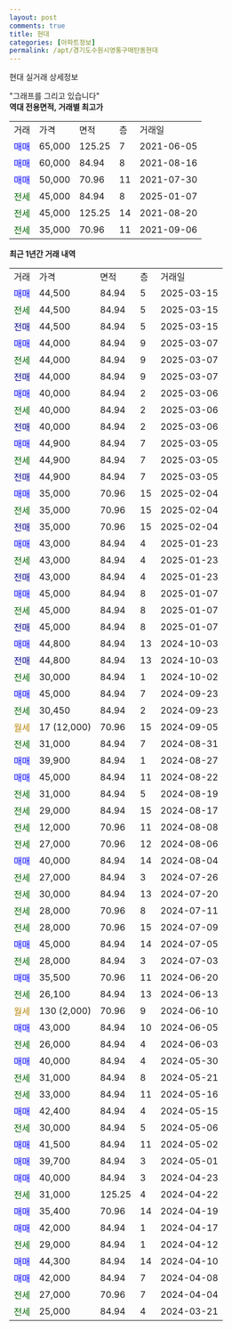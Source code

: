 ```yaml
---
layout: post
comments: true
title: 현대
categories: [아파트정보]
permalink: /apt/경기도수원시영통구매탄동현대
---
```


현대 실거래 상세정보

<script type="text/javascript">
  google.charts.load('current', {'packages':['line', 'corechart']});
  google.charts.setOnLoadCallback(drawChart);

  function drawChart() {
    var data = new google.visualization.DataTable();
    data.addColumn('date', '거래일');
    data.addColumn('number', "매매");
    data.addColumn('number', "전세");
    data.addColumn('number', "전매");

    data.addRows([[new Date(Date.parse("2025-03-15")), 44500, null, null], [new Date(Date.parse("2025-03-15")), null, 44500, null], [new Date(Date.parse("2025-03-15")), null, null, 44500], [new Date(Date.parse("2025-03-07")), 44000, null, null], [new Date(Date.parse("2025-03-07")), null, 44000, null], [new Date(Date.parse("2025-03-07")), null, null, 44000], [new Date(Date.parse("2025-03-06")), 40000, null, null], [new Date(Date.parse("2025-03-06")), null, 40000, null], [new Date(Date.parse("2025-03-06")), null, null, 40000], [new Date(Date.parse("2025-03-05")), 44900, null, null], [new Date(Date.parse("2025-03-05")), null, 44900, null], [new Date(Date.parse("2025-03-05")), null, null, 44900], [new Date(Date.parse("2025-02-04")), 35000, null, null], [new Date(Date.parse("2025-02-04")), null, 35000, null], [new Date(Date.parse("2025-02-04")), null, null, 35000], [new Date(Date.parse("2025-01-23")), 43000, null, null], [new Date(Date.parse("2025-01-23")), null, 43000, null], [new Date(Date.parse("2025-01-23")), null, null, 43000], [new Date(Date.parse("2025-01-07")), 45000, null, null], [new Date(Date.parse("2025-01-07")), null, 45000, null], [new Date(Date.parse("2025-01-07")), null, null, 45000], [new Date(Date.parse("2024-10-03")), 44800, null, null], [new Date(Date.parse("2024-10-03")), null, null, 44800], [new Date(Date.parse("2024-10-02")), null, 30000, null], [new Date(Date.parse("2024-09-23")), 45000, null, null], [new Date(Date.parse("2024-09-23")), null, 30450, null], [new Date(Date.parse("2024-09-05")), null, null, null], [new Date(Date.parse("2024-08-31")), null, 31000, null], [new Date(Date.parse("2024-08-27")), 39900, null, null], [new Date(Date.parse("2024-08-22")), 45000, null, null], [new Date(Date.parse("2024-08-19")), null, 31000, null], [new Date(Date.parse("2024-08-17")), null, 29000, null], [new Date(Date.parse("2024-08-08")), null, 12000, null], [new Date(Date.parse("2024-08-06")), null, 27000, null], [new Date(Date.parse("2024-08-04")), 40000, null, null], [new Date(Date.parse("2024-07-26")), null, 27000, null], [new Date(Date.parse("2024-07-20")), null, 30000, null], [new Date(Date.parse("2024-07-11")), null, 28000, null], [new Date(Date.parse("2024-07-09")), null, 28000, null], [new Date(Date.parse("2024-07-05")), 45000, null, null], [new Date(Date.parse("2024-07-03")), null, 28000, null], [new Date(Date.parse("2024-06-20")), 35500, null, null], [new Date(Date.parse("2024-06-13")), null, 26100, null], [new Date(Date.parse("2024-06-10")), null, null, null], [new Date(Date.parse("2024-06-05")), 43000, null, null], [new Date(Date.parse("2024-06-03")), null, 26000, null], [new Date(Date.parse("2024-05-30")), 40000, null, null], [new Date(Date.parse("2024-05-21")), null, 31000, null], [new Date(Date.parse("2024-05-16")), null, 33000, null], [new Date(Date.parse("2024-05-15")), 42400, null, null], [new Date(Date.parse("2024-05-06")), null, 30000, null], [new Date(Date.parse("2024-05-02")), 41500, null, null], [new Date(Date.parse("2024-05-01")), 39700, null, null], [new Date(Date.parse("2024-04-23")), 40000, null, null], [new Date(Date.parse("2024-04-22")), null, 31000, null], [new Date(Date.parse("2024-04-19")), 35400, null, null], [new Date(Date.parse("2024-04-17")), 42000, null, null], [new Date(Date.parse("2024-04-12")), null, 29000, null], [new Date(Date.parse("2024-04-10")), 44300, null, null], [new Date(Date.parse("2024-04-08")), 42000, null, null], [new Date(Date.parse("2024-04-04")), null, 27000, null], [new Date(Date.parse("2024-03-21")), null, 25000, null]]);

    var options = {
      hAxis: {
        format: 'yyyy/MM/dd'
      },    
      lineWidth: 0,
      pointsVisible: true,    
      title: '최근 1년간 유형별 실거래가 분포',
      legend: { position: 'bottom' }
    };

    var formatter = new google.visualization.NumberFormat({pattern:'###,###'} );
    formatter.format(data, 1);
    formatter.format(data, 2);
    
    setTimeout(function() {
        var chart = new google.visualization.LineChart(document.getElementById('columnchart_material'));
        chart.draw(data, (options));
        document.getElementById('loading').style.display = 'none';
    }, 200);
  }
</script>


<div id="loading" style="z-index:20; display: block; margin-left: 0px">"그래프를 그리고 있습니다"</div>
<div id="columnchart_material" style="width: 95%; margin-left: 0px; display: block"></div>
<!-- contents start -->
<b>역대 전용면적, 거래별 최고가</b>
<table class="sortable">
    <tr>
      <td>거래</td>
      <td>가격</td>
      <td>면적</td>
      <td>층</td>
      <td>거래일</td>
    </tr>
        <tr>
          <td><a style="color: blue">매매</a></td>
          <td>65,000</td>
          <td>125.25</td>
          <td>7</td>
          <td>2021-06-05</td>
        </tr>            <tr>
          <td><a style="color: blue">매매</a></td>
          <td>60,000</td>
          <td>84.94</td>
          <td>8</td>
          <td>2021-08-16</td>
        </tr>            <tr>
          <td><a style="color: blue">매매</a></td>
          <td>50,000</td>
          <td>70.96</td>
          <td>11</td>
          <td>2021-07-30</td>
        </tr>        
        <tr>
              <td><a style="color: darkgreen">전세</a></td>
              <td>45,000</td>
              <td>84.94</td>
              <td>8</td>
              <td>2025-01-07</td>
            </tr>            <tr>
              <td><a style="color: darkgreen">전세</a></td>
              <td>45,000</td>
              <td>125.25</td>
              <td>14</td>
              <td>2021-08-20</td>
            </tr>            <tr>
              <td><a style="color: darkgreen">전세</a></td>
              <td>35,000</td>
              <td>70.96</td>
              <td>11</td>
              <td>2021-09-06</td>
            </tr>        
    
</table>

<b>최근 1년간 거래 내역</b>

<table class="sortable">
    <tr>
      <td>거래</td>
      <td>가격</td>
      <td>면적</td>
      <td>층</td>
      <td>거래일</td>
    </tr>
    <tr>
      <td><a style="color: blue">매매</a></td>
      <td>44,500</td>
      <td>84.94</td>
      <td>5</td>
      <td>2025-03-15</td>
    </tr>          <tr>
      <td><a style="color: darkgreen">전세</a></td>
      <td>44,500</td>
      <td>84.94</td>
      <td>5</td>
      <td>2025-03-15</td>
    </tr>          <tr>
      <td><a style="color: darkblue">전매</a></td>
      <td>44,500</td>
      <td>84.94</td>
      <td>5</td>
      <td>2025-03-15</td>
    </tr>          <tr>
      <td><a style="color: blue">매매</a></td>
      <td>44,000</td>
      <td>84.94</td>
      <td>9</td>
      <td>2025-03-07</td>
    </tr>          <tr>
      <td><a style="color: darkgreen">전세</a></td>
      <td>44,000</td>
      <td>84.94</td>
      <td>9</td>
      <td>2025-03-07</td>
    </tr>          <tr>
      <td><a style="color: darkblue">전매</a></td>
      <td>44,000</td>
      <td>84.94</td>
      <td>9</td>
      <td>2025-03-07</td>
    </tr>          <tr>
      <td><a style="color: blue">매매</a></td>
      <td>40,000</td>
      <td>84.94</td>
      <td>2</td>
      <td>2025-03-06</td>
    </tr>          <tr>
      <td><a style="color: darkgreen">전세</a></td>
      <td>40,000</td>
      <td>84.94</td>
      <td>2</td>
      <td>2025-03-06</td>
    </tr>          <tr>
      <td><a style="color: darkblue">전매</a></td>
      <td>40,000</td>
      <td>84.94</td>
      <td>2</td>
      <td>2025-03-06</td>
    </tr>          <tr>
      <td><a style="color: blue">매매</a></td>
      <td>44,900</td>
      <td>84.94</td>
      <td>7</td>
      <td>2025-03-05</td>
    </tr>          <tr>
      <td><a style="color: darkgreen">전세</a></td>
      <td>44,900</td>
      <td>84.94</td>
      <td>7</td>
      <td>2025-03-05</td>
    </tr>          <tr>
      <td><a style="color: darkblue">전매</a></td>
      <td>44,900</td>
      <td>84.94</td>
      <td>7</td>
      <td>2025-03-05</td>
    </tr>          <tr>
      <td><a style="color: blue">매매</a></td>
      <td>35,000</td>
      <td>70.96</td>
      <td>15</td>
      <td>2025-02-04</td>
    </tr>          <tr>
      <td><a style="color: darkgreen">전세</a></td>
      <td>35,000</td>
      <td>70.96</td>
      <td>15</td>
      <td>2025-02-04</td>
    </tr>          <tr>
      <td><a style="color: darkblue">전매</a></td>
      <td>35,000</td>
      <td>70.96</td>
      <td>15</td>
      <td>2025-02-04</td>
    </tr>          <tr>
      <td><a style="color: blue">매매</a></td>
      <td>43,000</td>
      <td>84.94</td>
      <td>4</td>
      <td>2025-01-23</td>
    </tr>          <tr>
      <td><a style="color: darkgreen">전세</a></td>
      <td>43,000</td>
      <td>84.94</td>
      <td>4</td>
      <td>2025-01-23</td>
    </tr>          <tr>
      <td><a style="color: darkblue">전매</a></td>
      <td>43,000</td>
      <td>84.94</td>
      <td>4</td>
      <td>2025-01-23</td>
    </tr>          <tr>
      <td><a style="color: blue">매매</a></td>
      <td>45,000</td>
      <td>84.94</td>
      <td>8</td>
      <td>2025-01-07</td>
    </tr>          <tr>
      <td><a style="color: darkgreen">전세</a></td>
      <td>45,000</td>
      <td>84.94</td>
      <td>8</td>
      <td>2025-01-07</td>
    </tr>          <tr>
      <td><a style="color: darkblue">전매</a></td>
      <td>45,000</td>
      <td>84.94</td>
      <td>8</td>
      <td>2025-01-07</td>
    </tr>          <tr>
      <td><a style="color: blue">매매</a></td>
      <td>44,800</td>
      <td>84.94</td>
      <td>13</td>
      <td>2024-10-03</td>
    </tr>          <tr>
      <td><a style="color: darkblue">전매</a></td>
      <td>44,800</td>
      <td>84.94</td>
      <td>13</td>
      <td>2024-10-03</td>
    </tr>          <tr>
      <td><a style="color: darkgreen">전세</a></td>
      <td>30,000</td>
      <td>84.94</td>
      <td>1</td>
      <td>2024-10-02</td>
    </tr>          <tr>
      <td><a style="color: blue">매매</a></td>
      <td>45,000</td>
      <td>84.94</td>
      <td>7</td>
      <td>2024-09-23</td>
    </tr>          <tr>
      <td><a style="color: darkgreen">전세</a></td>
      <td>30,450</td>
      <td>84.94</td>
      <td>2</td>
      <td>2024-09-23</td>
    </tr>          <tr>
      <td><a style="color: darkgoldenrod">월세</a></td>
      <td>17 (12,000)</td>
      <td>70.96</td>
      <td>15</td>
      <td>2024-09-05</td>
    </tr>          <tr>
      <td><a style="color: darkgreen">전세</a></td>
      <td>31,000</td>
      <td>84.94</td>
      <td>7</td>
      <td>2024-08-31</td>
    </tr>          <tr>
      <td><a style="color: blue">매매</a></td>
      <td>39,900</td>
      <td>84.94</td>
      <td>1</td>
      <td>2024-08-27</td>
    </tr>          <tr>
      <td><a style="color: blue">매매</a></td>
      <td>45,000</td>
      <td>84.94</td>
      <td>11</td>
      <td>2024-08-22</td>
    </tr>          <tr>
      <td><a style="color: darkgreen">전세</a></td>
      <td>31,000</td>
      <td>84.94</td>
      <td>5</td>
      <td>2024-08-19</td>
    </tr>          <tr>
      <td><a style="color: darkgreen">전세</a></td>
      <td>29,000</td>
      <td>84.94</td>
      <td>15</td>
      <td>2024-08-17</td>
    </tr>          <tr>
      <td><a style="color: darkgreen">전세</a></td>
      <td>12,000</td>
      <td>70.96</td>
      <td>11</td>
      <td>2024-08-08</td>
    </tr>          <tr>
      <td><a style="color: darkgreen">전세</a></td>
      <td>27,000</td>
      <td>70.96</td>
      <td>12</td>
      <td>2024-08-06</td>
    </tr>          <tr>
      <td><a style="color: blue">매매</a></td>
      <td>40,000</td>
      <td>84.94</td>
      <td>14</td>
      <td>2024-08-04</td>
    </tr>          <tr>
      <td><a style="color: darkgreen">전세</a></td>
      <td>27,000</td>
      <td>84.94</td>
      <td>3</td>
      <td>2024-07-26</td>
    </tr>          <tr>
      <td><a style="color: darkgreen">전세</a></td>
      <td>30,000</td>
      <td>84.94</td>
      <td>13</td>
      <td>2024-07-20</td>
    </tr>          <tr>
      <td><a style="color: darkgreen">전세</a></td>
      <td>28,000</td>
      <td>70.96</td>
      <td>8</td>
      <td>2024-07-11</td>
    </tr>          <tr>
      <td><a style="color: darkgreen">전세</a></td>
      <td>28,000</td>
      <td>70.96</td>
      <td>15</td>
      <td>2024-07-09</td>
    </tr>          <tr>
      <td><a style="color: blue">매매</a></td>
      <td>45,000</td>
      <td>84.94</td>
      <td>14</td>
      <td>2024-07-05</td>
    </tr>          <tr>
      <td><a style="color: darkgreen">전세</a></td>
      <td>28,000</td>
      <td>84.94</td>
      <td>3</td>
      <td>2024-07-03</td>
    </tr>          <tr>
      <td><a style="color: blue">매매</a></td>
      <td>35,500</td>
      <td>70.96</td>
      <td>11</td>
      <td>2024-06-20</td>
    </tr>          <tr>
      <td><a style="color: darkgreen">전세</a></td>
      <td>26,100</td>
      <td>84.94</td>
      <td>13</td>
      <td>2024-06-13</td>
    </tr>          <tr>
      <td><a style="color: darkgoldenrod">월세</a></td>
      <td>130 (2,000)</td>
      <td>70.96</td>
      <td>9</td>
      <td>2024-06-10</td>
    </tr>          <tr>
      <td><a style="color: blue">매매</a></td>
      <td>43,000</td>
      <td>84.94</td>
      <td>10</td>
      <td>2024-06-05</td>
    </tr>          <tr>
      <td><a style="color: darkgreen">전세</a></td>
      <td>26,000</td>
      <td>84.94</td>
      <td>4</td>
      <td>2024-06-03</td>
    </tr>          <tr>
      <td><a style="color: blue">매매</a></td>
      <td>40,000</td>
      <td>84.94</td>
      <td>4</td>
      <td>2024-05-30</td>
    </tr>          <tr>
      <td><a style="color: darkgreen">전세</a></td>
      <td>31,000</td>
      <td>84.94</td>
      <td>8</td>
      <td>2024-05-21</td>
    </tr>          <tr>
      <td><a style="color: darkgreen">전세</a></td>
      <td>33,000</td>
      <td>84.94</td>
      <td>11</td>
      <td>2024-05-16</td>
    </tr>          <tr>
      <td><a style="color: blue">매매</a></td>
      <td>42,400</td>
      <td>84.94</td>
      <td>4</td>
      <td>2024-05-15</td>
    </tr>          <tr>
      <td><a style="color: darkgreen">전세</a></td>
      <td>30,000</td>
      <td>84.94</td>
      <td>5</td>
      <td>2024-05-06</td>
    </tr>          <tr>
      <td><a style="color: blue">매매</a></td>
      <td>41,500</td>
      <td>84.94</td>
      <td>11</td>
      <td>2024-05-02</td>
    </tr>          <tr>
      <td><a style="color: blue">매매</a></td>
      <td>39,700</td>
      <td>84.94</td>
      <td>3</td>
      <td>2024-05-01</td>
    </tr>          <tr>
      <td><a style="color: blue">매매</a></td>
      <td>40,000</td>
      <td>84.94</td>
      <td>3</td>
      <td>2024-04-23</td>
    </tr>          <tr>
      <td><a style="color: darkgreen">전세</a></td>
      <td>31,000</td>
      <td>125.25</td>
      <td>4</td>
      <td>2024-04-22</td>
    </tr>          <tr>
      <td><a style="color: blue">매매</a></td>
      <td>35,400</td>
      <td>70.96</td>
      <td>14</td>
      <td>2024-04-19</td>
    </tr>          <tr>
      <td><a style="color: blue">매매</a></td>
      <td>42,000</td>
      <td>84.94</td>
      <td>1</td>
      <td>2024-04-17</td>
    </tr>          <tr>
      <td><a style="color: darkgreen">전세</a></td>
      <td>29,000</td>
      <td>84.94</td>
      <td>1</td>
      <td>2024-04-12</td>
    </tr>          <tr>
      <td><a style="color: blue">매매</a></td>
      <td>44,300</td>
      <td>84.94</td>
      <td>14</td>
      <td>2024-04-10</td>
    </tr>          <tr>
      <td><a style="color: blue">매매</a></td>
      <td>42,000</td>
      <td>84.94</td>
      <td>7</td>
      <td>2024-04-08</td>
    </tr>          <tr>
      <td><a style="color: darkgreen">전세</a></td>
      <td>27,000</td>
      <td>70.96</td>
      <td>7</td>
      <td>2024-04-04</td>
    </tr>          <tr>
      <td><a style="color: darkgreen">전세</a></td>
      <td>25,000</td>
      <td>84.94</td>
      <td>4</td>
      <td>2024-03-21</td>
    </tr>      </table>
<!-- contents end -->    


